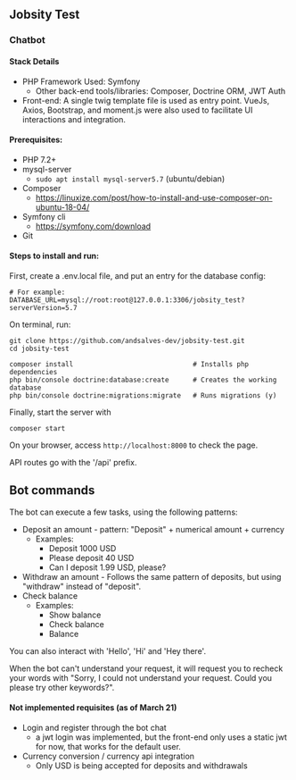 ## Jobsity Test
### Chatbot

#### Stack Details
- PHP Framework Used: Symfony
  - Other back-end tools/libraries: Composer, Doctrine ORM, JWT Auth
- Front-end: A single twig template file is used as entry point. 
VueJs, Axios, Bootstrap, and moment.js were also used to facilitate UI interactions and integration.

#### Prerequisites:
- PHP 7.2+
- mysql-server
    - `sudo apt install mysql-server5.7`
       (ubuntu/debian)
- Composer
    - https://linuxize.com/post/how-to-install-and-use-composer-on-ubuntu-18-04/
- Symfony cli
    - https://symfony.com/download
- Git

#### Steps to install and run:

First, create a .env.local file, and put an entry for the database config:
```
# For example:
DATABASE_URL=mysql://root:root@127.0.0.1:3306/jobsity_test?serverVersion=5.7
```

On terminal, run:
```
git clone https://github.com/andsalves-dev/jobsity-test.git
cd jobsity-test

composer install                              # Installs php dependencies
php bin/console doctrine:database:create      # Creates the working database
php bin/console doctrine:migrations:migrate   # Runs migrations (y)
```
Finally, start the server with
```
composer start
```

On your browser, access `http://localhost:8000` to check the page.

API routes go with the '/api' prefix.

## Bot commands
The bot can execute a few tasks, using the following patterns:
- Deposit an amount - pattern: "Deposit" + numerical amount + currency
  - Examples:
    - Deposit 1000 USD
    - Please deposit 40 USD
    - Can I deposit 1.99 USD, please?
- Withdraw an amount - Follows the same pattern of deposits, but using "withdraw" instead of "deposit".
- Check balance
    - Examples:
        - Show balance
        - Check balance
        - Balance

You can also interact with 'Hello', 'Hi' and 'Hey there'. 

When the bot can't understand your request, it will request you to recheck your words with "Sorry, I could not understand your request. Could you please try other keywords?".


#### Not implemented requisites (as of March 21)
- Login and register through the bot chat
  - a jwt login was implemented, but the front-end only uses a static jwt for now,
    that works for the default user.
- Currency conversion / currency api integration
  - Only USD is being accepted for deposits and withdrawals